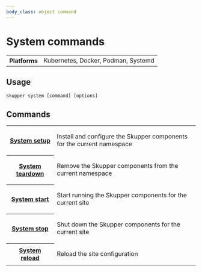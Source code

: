 ```yaml
---
body_class: object command
---
```


# System commands

<section>

<table class="fields"><tr><th>Platforms</th><td>Kubernetes, Docker, Podman, Systemd</td></table>

</section>

<section>

## Usage

~~~ shell
skupper system [command] [options]
~~~

</section>

<section>

## Commands

<table class="objects">
<tr><th><a href="setup.html">System setup</a></th><td><p>Install and configure the Skupper components for the current namespace</p>
</td></tr>
<tr><th><a href="teardown.html">System teardown</a></th><td><p>Remove the Skupper components from the current namespace</p>
</td></tr>
<tr><th><a href="start.html">System start</a></th><td><p>Start running the Skupper components for the current site</p>
</td></tr>
<tr><th><a href="stop.html">System stop</a></th><td><p>Shut down the Skupper components for the current site</p>
</td></tr>
<tr><th><a href="reload.html">System reload</a></th><td><p>Reload the site configuration</p>
</td></tr>
</table>

</section>
